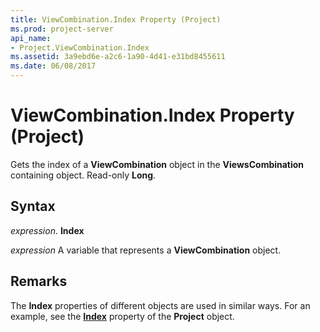 ```yaml
---
title: ViewCombination.Index Property (Project)
ms.prod: project-server
api_name:
- Project.ViewCombination.Index
ms.assetid: 3a9ebd6e-a2c6-1a90-4d41-e31bd8455611
ms.date: 06/08/2017
---
```



# ViewCombination.Index Property (Project)

Gets the index of a  **ViewCombination** object in the **ViewsCombination** containing object. Read-only **Long**.


## Syntax

 _expression_. **Index**

 _expression_ A variable that represents a **ViewCombination** object.


## Remarks

The  **Index** properties of different objects are used in similar ways. For an example, see the **[Index](Project.Project.Index.md)** property of the **Project** object.


